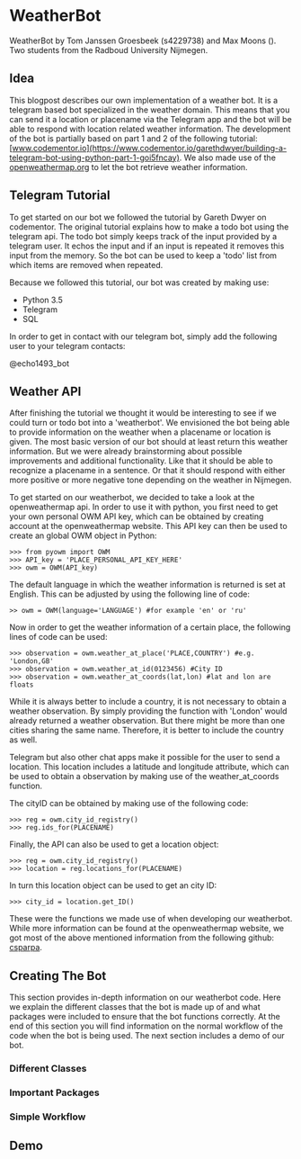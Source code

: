 # WeatherBot
WeatherBot by Tom Janssen Groesbeek (s4229738) and Max Moons (). Two students from the Radboud University Nijmegen.

## Idea

This blogpost describes our own implementation of a weather bot. It is a telegram based bot specialized in the weather domain. This means that you can send it a location or placename via the Telegram app and the bot will be able to respond with location related weather information. The development of the bot is partially based on part 1 and 2 of the following tutorial: [www.codementor.io](https://www.codementor.io/garethdwyer/building-a-telegram-bot-using-python-part-1-goi5fncay). We also made use of the [openweathermap.org](openweathermap.org/api) to let the bot retrieve weather information. 

## Telegram Tutorial

To get started on our bot we followed the tutorial by Gareth Dwyer on codementor. The original tutorial explains how to make a todo bot using the telegram api. The todo bot simply keeps track of the input provided by a telegram user. It echos the input and if an input is repeated it removes this input from the memory. So the bot can be used to keep a 'todo' list from which items are removed when repeated. 

Because we followed this tutorial, our bot was created by making use:
* Python 3.5
* Telegram
* SQL

In order to get in contact with our telegram bot, simply add the following user to your telegram contacts:

@echo1493_bot

## Weather API

After finishing the tutorial we thought it would be interesting to see if we could turn or todo bot into a 'weatherbot'. We envisioned the bot being able to provide information on the weather when a placename or location is given. The most basic version of our bot should at least return this weather information. But we were already brainstorming about possible improvements and additional functionality. Like that it should be able to recognize a placename in a sentence. Or that it should respond with either more positive or more negative tone depending on the weather in Nijmegen.

To get started on our weatherbot, we decided to take a look at the openweathermap api. In order to use it with python, you first need to get your own personal OWM API key, which can be obtained by creating account at the openweathermap website. This API key can then be used to create an global OWM object in Python:

```
>>> from pyowm import OWM
>>> API_key = 'PLACE_PERSONAL_API_KEY_HERE'
>>> owm = OWM(API_key)
```

The default language in which the weather information is returned is set at English. This can be adjusted by using the following line of code:

```
>> owm = OWM(language='LANGUAGE') #for example 'en' or 'ru'
```

Now in order to get the weather information of a certain place, the following lines of code can be used:

```
>>> observation = owm.weather_at_place('PLACE,COUNTRY') #e.g. 'London,GB' 
>>> observation = owm.weather_at_id(0123456) #City ID
>>> observation = owm.weather_at_coords(lat,lon) #lat and lon are floats
```

While it is always better to include a country, it is not necessary to obtain a weather observation. By simply providing the function with 'London' would already returned a weather observation. But there might be more than one cities sharing the same name. Therefore, it is better to include the country as well.

Telegram but also other chat apps make it possible for the user to send a location. This location includes a latitude and longitude attribute, which can be used to obtain a observation by making use of the weather_at_coords function. 

The cityID can be obtained by making use of the following code:

```
>>> reg = owm.city_id_registry()
>>> reg.ids_for(PLACENAME)
```

Finally, the API can also be used to get a location object:

```
>>> reg = owm.city_id_registry()
>>> location = reg.locations_for(PLACENAME)
```

In turn this location object can be used to get an city ID:

```
>>> city_id = location.get_ID()
```

These were the functions we made use of when developing our weatherbot. While more information can be found at the openweathermap website, we got most of the above mentioned information from the following github: [csparpa](https://github.com/csparpa/pyowm/blob/master/pyowm/docs/usage-examples.md).

## Creating The Bot

This section provides in-depth information on our weatherbot code. Here we explain the different classes that the bot is made up of and what packages were included to ensure that the bot functions correctly. At the end of this section you will find information on the normal workflow of the code when the bot is being used. The next section includes a demo of our bot.



### Different Classes

### Important Packages

### Simple Workflow

## Demo
